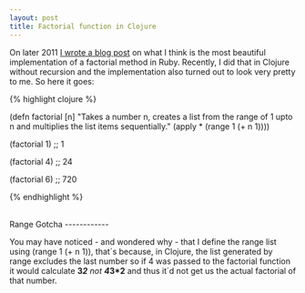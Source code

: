 ```yaml
---
layout: post
title: Factorial function in Clojure
---
```


<span class="drops">O</span>n later 2011 [I wrote a blog post] on what I think is the most beautiful implementation of a factorial method in Ruby. Recently, I did that in Clojure without recursion and the implementation also turned out to look very pretty to me. So here it goes:

{% highlight clojure %}

(defn factorial [n]
  "Takes a number n, creates a list from the 
  range of 1 upto n and multiplies the list items
  sequentially."
  (apply * (range 1 (+ n 1))))

(factorial 1) ;; 1

(factorial 4) ;; 24

(factorial 6) ;; 720

{% endhighlight %}

<br/>
Range Gotcha
------------

You may have noticed - and wondered why - that I define the range list using <span class="small_code">(range 1 (+ n 1))</span>, that´s because, in Clojure, the list generated by <span class="small_code">range</span> excludes the last number so if 4 was passed to the factorial function it would calculate <b>3*2</b> not <b>4*3*2</b> and thus it´d not get us the actual factorial of that number.


[I wrote a blog post]: /the-most-beautiful-factorial-method/
